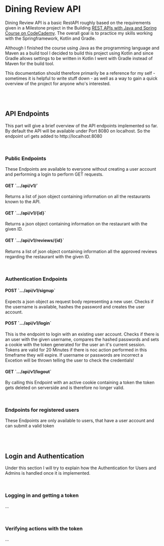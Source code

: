 <h1> Dining Review API </h1>

<p>Dining Review API is a basic RestAPI roughly based on the requirements given in a Milestone project 
in the Building <a href="https://www.codecademy.com/learn/paths/create-rest-apis-with-spring-and-java">
REST APIs with Java and Spring Course on CodeCademy</a>. The overall goal is to practice my skills working with the Springframework, Kotlin and Gradle.</p>

<p>Although I finished the course using Java as the programming language and Maven as a build tool 
I decided to build this project using Kotlin and since Gradle allows settings to be written in Kotlin 
I went with Gradle instead of Maven for the build tool.</p>

<p>This documentation should therefore primarily be a reference for my self 
- sometimes it is helpful to write stuff down - as well as a way to gain a quick overview of the 
project for anyone who's interested.</p>

<br><br>
<h2> API Endpoints </h2>

<p>This part will give a brief overview of the API endpoints implemented so far. By default the API will be available under Port 8080 on localhost. So the endpoint url gets added to http://localhost:8080</p>

<br>
<h3>Public Endpoints</h3>

<p>These Endpoints are available to everyone without creating a user account and performing a login to perform GET requests. </p>

<h4>GET `.../api/v1/` </h4>
<p>Returns a list of json object containing information on all the restaurants known to the API.</p>

<h4>GET `.../api/v1/{id}`</h4>
<p>Returns a json object containing information on the restaurant with the given ID.</p>

<h4>GET `.../api/v1/reviews/{id}`</h4>
<p>Returns a list of json object containing information all the approved reviews regarding the restaurant with the given ID.</p>


<br>
<h3>Authentication Endpoints</h3>

<h4>POST `.../api/v1/signup`</h4>
<p>Expects a json object as request body representing a new user. Checks if the username is available, hashes the password and creates the user account.</p>

<h4>POST `.../api/v1/login`</h4>
<p>This is the endpoint to login with an existing user account. Checks if there is an user with the given username, 
compares the hashed passwords and sets a cookie with the token generated for the user an it's current session. 
Tokens are valid for 20 Minutes if there is noc action performed in this timeframe they will expire. 
If username or passwords are incorrect a Excetion will be thrown telling the user to check the credentials!</p>

<h4>GET `.../api/v1/logout`</h4>
<p>By calling this Endpoint with an active cookie containing a token the token gets deleted on serverside and is therefore no longer valid.</p>


<br>
<h3>Endpoints for registered users</h3>
<p>These Endpoints are only available to users, that have a user account and can submit a valid token</p>


<br><br>
<h2> Login and Authentication </h2>

<p>Under this section I will try to explain how the Authentication for Users and Admins is handled once it is implemented.</p>

<br>
<h3>Logging in and getting a token</h3>
<p>...</p>

<br>
<h3>Verifying actions with the token</h3>
<p>...</p>
